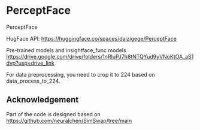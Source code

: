 # PerceptFace
PerceptFace

HugFace API: https://huggingface.co/spaces/daizigege/PerceptFace

Pre-trained models and insightface_func models
https://drive.google.com/drive/folders/1nRIuPJ7h8tNTQYud9yVNoKtOA_aS1dvp?usp=drive_link

For data preprocessing, you need to crop it to 224 based on data_process_to_224.

## Acknowledgement

Part of the code is  designed based on https://github.com/neuralchen/SimSwap/tree/main


